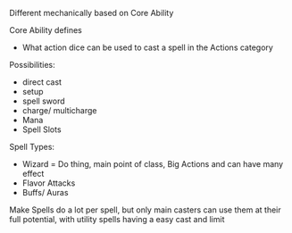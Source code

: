 Different mechanically based on Core Ability

Core Ability defines
- What action dice can be used to cast a spell in the Actions category

Possibilities:
- direct cast
- setup
- spell sword
- charge/ multicharge
- Mana
- Spell Slots

Spell Types:
- Wizard = Do thing, main point of class, Big Actions and can have many effect
- Flavor Attacks
- Buffs/ Auras

Make Spells do a lot per spell, but only main casters can use them at their full potential, with utility spells having a easy cast and limit